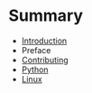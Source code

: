 # Summary

* [Introduction](README.md)
* Preface
* [Contributing](contributing.md)
* [Python](python.md)
* [Linux](linux.md)


